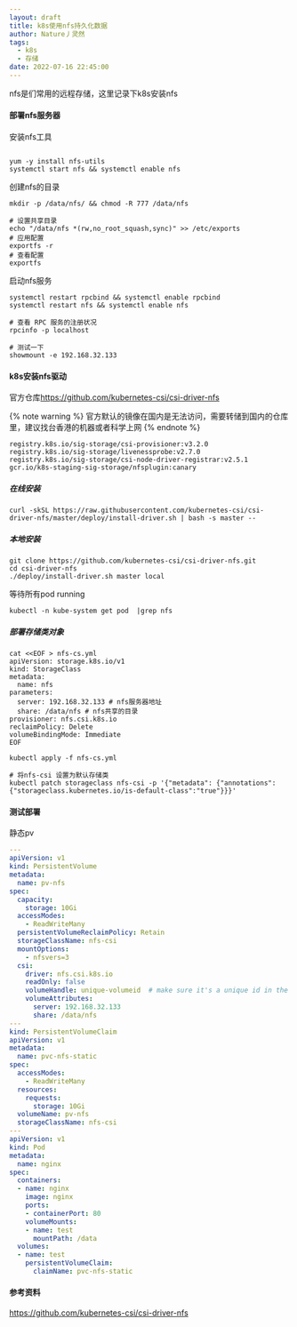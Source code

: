 ```yaml
---
layout: draft
title: k8s使用nfs持久化数据
author: Nature丿灵然
tags:
  - k8s
  - 存储
date: 2022-07-16 22:45:00
---
```

nfs是们常用的远程存储，这里记录下k8s安装nfs

<!--more-->

#### 部署nfs服务器

安装nfs工具

```shell

yum -y install nfs-utils
systemctl start nfs && systemctl enable nfs
```

创建nfs的目录

```shell
mkdir -p /data/nfs/ && chmod -R 777 /data/nfs

# 设置共享目录
echo "/data/nfs *(rw,no_root_squash,sync)" >> /etc/exports
# 应用配置
exportfs -r
# 查看配置
exportfs
```

启动nfs服务

```shell
systemctl restart rpcbind && systemctl enable rpcbind
systemctl restart nfs && systemctl enable nfs

# 查看 RPC 服务的注册状况
rpcinfo -p localhost

# 测试一下
showmount -e 192.168.32.133
```

#### k8s安装nfs驱动

官方仓库<https://github.com/kubernetes-csi/csi-driver-nfs>

{% note warning %}
官方默认的镜像在国内是无法访问，需要转储到国内的仓库里，建议找台香港的机器或者科学上网
{% endnote %}

```shell
registry.k8s.io/sig-storage/csi-provisioner:v3.2.0
registry.k8s.io/sig-storage/livenessprobe:v2.7.0
registry.k8s.io/sig-storage/csi-node-driver-registrar:v2.5.1
gcr.io/k8s-staging-sig-storage/nfsplugin:canary
```

##### 在线安装

```shell
curl -skSL https://raw.githubusercontent.com/kubernetes-csi/csi-driver-nfs/master/deploy/install-driver.sh | bash -s master --
```

##### 本地安装

```shell
git clone https://github.com/kubernetes-csi/csi-driver-nfs.git
cd csi-driver-nfs
./deploy/install-driver.sh master local
```

等待所有pod running

```shell
kubectl -n kube-system get pod  |grep nfs
```

##### 部署存储类对象

```shell
cat <<EOF > nfs-cs.yml
apiVersion: storage.k8s.io/v1
kind: StorageClass
metadata:
  name: nfs
parameters:
  server: 192.168.32.133 # nfs服务器地址
  share: /data/nfs # nfs共享的目录
provisioner: nfs.csi.k8s.io
reclaimPolicy: Delete
volumeBindingMode: Immediate
EOF

kubectl apply -f nfs-cs.yml
```

```shell
# 将nfs-csi 设置为默认存储类
kubectl patch storageclass nfs-csi -p '{"metadata": {"annotations":{"storageclass.kubernetes.io/is-default-class":"true"}}}'
```

#### 测试部署

静态pv

```yaml
---
apiVersion: v1
kind: PersistentVolume
metadata:
  name: pv-nfs
spec:
  capacity:
    storage: 10Gi
  accessModes:
    - ReadWriteMany
  persistentVolumeReclaimPolicy: Retain
  storageClassName: nfs-csi
  mountOptions:
    - nfsvers=3
  csi:
    driver: nfs.csi.k8s.io
    readOnly: false
    volumeHandle: unique-volumeid  # make sure it's a unique id in the cluster
    volumeAttributes:
      server: 192.168.32.133
      share: /data/nfs
---
kind: PersistentVolumeClaim
apiVersion: v1
metadata:
  name: pvc-nfs-static
spec:
  accessModes:
    - ReadWriteMany
  resources:
    requests:
      storage: 10Gi
  volumeName: pv-nfs
  storageClassName: nfs-csi
---
apiVersion: v1
kind: Pod
metadata:
  name: nginx
spec:
  containers:
  - name: nginx
    image: nginx
    ports:
    - containerPort: 80
    volumeMounts:
    - name: test
      mountPath: /data
  volumes:
  - name: test
    persistentVolumeClaim:
      claimName: pvc-nfs-static
```

#### 参考资料

<https://github.com/kubernetes-csi/csi-driver-nfs>
